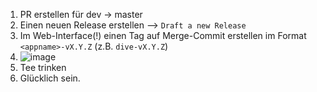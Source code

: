 1. PR erstellen für dev -> master 
2. Einen neuen Release erstellen --> `Draft a new Release`
4. Im Web-Interface(!) einen Tag auf Merge-Commit erstellen im Format `<appname>-vX.Y.Z` (z.B. `dive-vX.Y.Z`)
5. ![image](https://user-images.githubusercontent.com/13869236/141685508-f77ab652-79b8-4f59-96e7-5c593e3b91cf.png)
7. Tee trinken
8. Glücklich sein.
